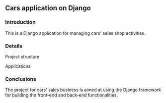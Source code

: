 ## Cars application on Django

### Introduction  
This is a Django application for managing cars' sales shop activities.

### Details  

Project structure

Applications  

### Conclusions

The project for cars' sales business is aimed at using the Django framework for building the front-end and back-end functionalities.